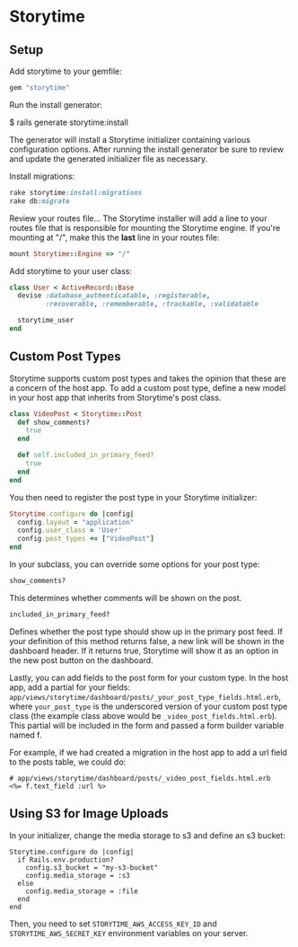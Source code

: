 # Storytime

## Setup

Add storytime to your gemfile:

```ruby
gem "storytime"
```

Run the install generator:

  $ rails generate storytime:install

The generator will install a Storytime initializer containing various configuration options. After running the install generator be sure to review and update the generated initializer file as necessary.

Install migrations:
```ruby
rake storytime:install:migrations
rake db:migrate
```

Review your routes file... The Storytime installer will add a line to your routes file that is responsible for mounting the Storytime engine. If you're mounting at "/", make this the **last** line in your routes file:
```ruby
mount Storytime::Engine => "/"
```

Add storytime to your user class:
```ruby
class User < ActiveRecord::Base
  devise :database_authenticatable, :registerable,
         :recoverable, :rememberable, :trackable, :validatable

  storytime_user
end
```

## Custom Post Types

Storytime supports custom post types and takes the opinion that these are a concern of the host app. To add a custom post type, define a new model in your host app that inherits from Storytime's post class.

```ruby
class VideoPost < Storytime::Post
  def show_comments?
    true
  end

  def self.included_in_primary_feed?
    true
  end
end
```

You then need to register the post type in your Storytime initializer:
```ruby
Storytime.configure do |config|
  config.layout = "application"
  config.user_class = 'User'
  config.post_types += ["VideoPost"]
end
``` 

In your subclass, you can override some options for your post type:

```ruby
show_comments?
```
This determines whether comments will be shown on the post.

```ruby
included_in_primary_feed?
```
Defines whether the post type should show up in the primary post feed. If your definition of this method returns false, a new link will be shown in the dashboard header. If it returns true, Storytime will show it as an option in the new post button on the dashboard.


Lastly, you can add fields to the post form for your custom type. In the host app, add a partial for your fields: ```app/views/storytime/dashboard/posts/_your_post_type_fields.html.erb```, where ```your_post_type``` is the underscored version of your custom post type class (the example class above would be ```_video_post_fields.html.erb```). This partial will be included in the form and passed a form builder variable named f. 

For example, if we had created a migration in the host app to add a url field to the posts table, we could do:
```
# app/views/storytime/dashboard/posts/_video_post_fields.html.erb
<%= f.text_field :url %>
```


## Using S3 for Image Uploads

In your initializer, change the media storage to s3 and define an s3 bucket:
```
Storytime.configure do |config|
  if Rails.env.production?
    config.s3_bucket = "my-s3-bucket"
    config.media_storage = :s3
  else
    config.media_storage = :file
  end
end
```

Then, you need to set ```STORYTIME_AWS_ACCESS_KEY_ID``` and ```STORYTIME_AWS_SECRET_KEY``` environment variables on your server.
